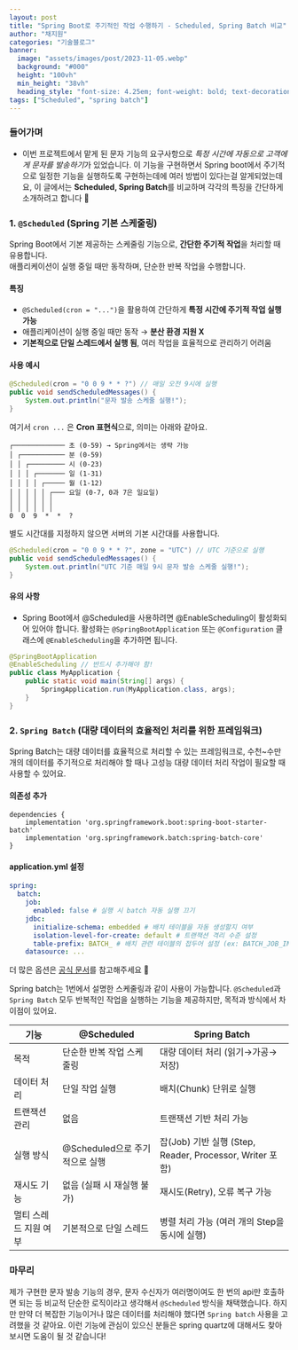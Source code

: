 ```yaml
---
layout: post
title: "Spring Boot로 주기적인 작업 수행하기 - Scheduled, Spring Batch 비교"
author: "채지원"
categories: "기술블로그"
banner:
  image: "assets/images/post/2023-11-05.webp"
  background: "#000"
  height: "100vh"
  min_height: "38vh"
  heading_style: "font-size: 4.25em; font-weight: bold; text-decoration: underline"
tags: ["Scheduled", "spring batch"]
---
```



### 들어가며

- 이번 프로젝트에서 맡게 된 문자 기능의 요구사항으로 *특정 시간에 자동으로 고객에게 문자를 발송하기*가 있었습니다.
  이 기능을 구현하면서 Spring boot에서 주기적으로 일정한 기능을 실행하도록 구현하는데에 여러 방법이 있다는걸 알게되었는데요,
  이 글에서는 **Scheduled, Spring Batch**를 비교하며 각각의 특징을 간단하게 소개하려고 합니다 🙂

### 1. `@Scheduled` (Spring 기본 스케줄링)

Spring Boot에서 기본 제공하는 스케줄링 기능으로, **간단한 주기적 작업**을 처리할 때 유용합니다.  
애플리케이션이 실행 중일 때만 동작하며, 단순한 반복 작업을 수행합니다.

#### 특징

- `@Scheduled(cron = "...")`을 활용하여 간단하게 **특정 시간에 주기적 작업 실행 가능**
- 애플리케이션이 실행 중일 때만 동작 → **분산 환경 지원 X**
- **기본적으로 단일 스레드에서 실행 됨**, 여러 작업을 효율적으로 관리하기 어려움

#### 사용 예시

```java
@Scheduled(cron = "0 0 9 * * ?") // 매일 오전 9시에 실행
public void sendScheduledMessages() {
    System.out.println("문자 발송 스케줄 실행!");
}
```

여기서 `cron ...` 은 **Cron 표현식**으로, 의미는 아래와 같아요.

```
┌───────────── 초 (0-59) → Spring에서는 생략 가능
│ ┌─────────── 분 (0-59)
│ │ ┌───────── 시 (0-23)
│ │ │ ┌─────── 일 (1-31)
│ │ │ │ ┌───── 월 (1-12)
│ │ │ │ │ ┌─── 요일 (0-7, 0과 7은 일요일)
│ │ │ │ │ │
│ │ │ │ │ │
0  0  9  *  *  ?
```

별도 시간대를 지정하지 않으면 서버의 기본 시간대를 사용합니다.

```java
@Scheduled(cron = "0 0 9 * * ?", zone = "UTC") // UTC 기준으로 실행
public void sendScheduledMessages() {
    System.out.println("UTC 기준 매일 9시 문자 발송 스케줄 실행!");
}
```

#### 유의 사항

- Spring Boot에서 @Scheduled을 사용하려면 @EnableScheduling이 활성화되어 있어야 합니다.
  활성화는 `@SpringBootApplication` 또는 `@Configuration` 클래스에 `@EnableScheduling`을 추가하면 됩니다.

```java
@SpringBootApplication
@EnableScheduling // 반드시 추가해야 함!
public class MyApplication {
    public static void main(String[] args) {
        SpringApplication.run(MyApplication.class, args);
    }
}
```

### 2. `Spring Batch` (대량 데이터의 효율적인 처리를 위한 프레임워크)

Spring Batch는 대량 데이터를 효율적으로 처리할 수 있는 프레임워크로, 수천~수만 개의 데이터를 주기적으로 처리해야 할 때나 고성능 대량 데이터 처리 작업이 필요할 때 사용할 수 있어요.

#### 의존성 추가

```
dependencies {
    implementation 'org.springframework.boot:spring-boot-starter-batch'
    implementation 'org.springframework.batch:spring-batch-core'
}
```

#### application.yml 설정

```yaml
spring:
  batch:
    job:
      enabled: false # 실행 시 batch 자동 실행 끄기
    jdbc:
      initialize-schema: embedded # 배치 테이블을 자동 생성할지 여부
      isolation-level-for-create: default # 트랜잭션 격리 수준 설정
      table-prefix: BATCH_ # 배치 관련 테이블의 접두어 설정 (ex: BATCH_JOB_INSTANCE)
    datasource: ...
```

더 많은 옵션은 [공식 문서](https://docs.spring.io/spring-boot/appendix/application-properties/index.html#appendix.application-properties.integration)를 참고해주세요 🔎

Spring batch는 1번에서 설명한 스케줄링과 같이 사용이 가능합니다.
`@Scheduled`과 `Spring Batch` 모두 반복적인 작업을 실행하는 기능을 제공하지만, 목적과 방식에서 차이점이 있어요.

| 기능                  | @Scheduled                     | Spring Batch                                             |
| --------------------- | ------------------------------ | -------------------------------------------------------- |
| 목적                  | 단순한 반복 작업 스케줄링      | 대량 데이터 처리 (읽기→가공→저장)                        |
| 데이터 처리           | 단일 작업 실행                 | 배치(Chunk) 단위로 실행                                  |
| 트랜잭션 관리         | 없음                           | 트랜잭션 기반 처리 가능                                  |
| 실행 방식             | @Scheduled으로 주기적으로 실행 | 잡(Job) 기반 실행 (Step, Reader, Processor, Writer 포함) |
| 재시도 기능           | 없음 (실패 시 재실행 불가)     | 재시도(Retry), 오류 복구 가능                            |
| 멀티 스레드 지원 여부 | 기본적으로 단일 스레드         | 병렬 처리 가능 (여러 개의 Step을 동시에 실행)            |

### 마무리

제가 구현한 문자 발송 기능의 경우, 문자 수신자가 여러명이여도 한 번의 api만 호출하면 되는 등 비교적 단순한 로직이라고 생각해서 `@Scheduled` 방식을 채택했습니다.
하지만 만약 더 복잡한 기능이거나 많은 데이터를 처리해야 했다면 `Spring batch` 사용을 고려했을 것 같아요. 이런 기능에 관심이 있으신 분들은 spring quartz에 대해서도 찾아보시면 도움이 될 것 같습니다!
